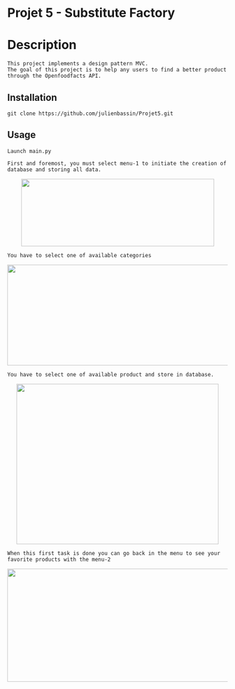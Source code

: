# Projet 5 - Substitute Factory

# Description
```
This project implements a design pattern MVC.
The goal of this project is to help any users to find a better product through the Openfoodfacts API.
```


## Installation
```
git clone https://github.com/julienbassin/Projet5.git
```

## Usage
```
Launch main.py

First and foremost, you must select menu-1 to initiate the creation of database and storing all data.
```

<p align="center">
  <img  width="441" height="154" src="https://i.ibb.co/WDB1g2Z/img1.png">
</p>

```
You have to select one of available categories
```
<p align="center">
  <img  width="644" height="230" src="https://i.ibb.co/q1xWmkb/img2.png">
</p>

```
You have to select one of available product and store in database.
```
<p align="center">
  <img  width="462" height="366" src="https://i.ibb.co/Y07NvHh/img3.png">
</p>

```
When this first task is done you can go back in the menu to see your favorite products with the menu-2
```

<p align="center">
  <img  width="938" height="258" src="https://i.ibb.co/ZNpqy7W/img4.png">
</p>